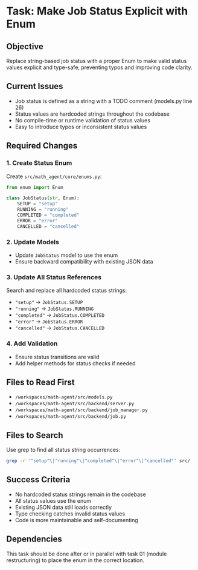 # Task: Make Job Status Explicit with Enum

## Objective
Replace string-based job status with a proper Enum to make valid status values explicit and type-safe, preventing typos and improving code clarity.

## Current Issues
- Job status is defined as a string with a TODO comment (models.py line 26)
- Status values are hardcoded strings throughout the codebase
- No compile-time or runtime validation of status values
- Easy to introduce typos or inconsistent status values

## Required Changes

### 1. Create Status Enum
Create `src/math_agent/core/enums.py`:
```python
from enum import Enum

class JobStatus(str, Enum):
    SETUP = "setup"
    RUNNING = "running"
    COMPLETED = "completed"
    ERROR = "error"
    CANCELLED = "cancelled"
```

### 2. Update Models
- Update `JobStatus` model to use the enum
- Ensure backward compatibility with existing JSON data

### 3. Update All Status References
Search and replace all hardcoded status strings:
- `"setup"` → `JobStatus.SETUP`
- `"running"` → `JobStatus.RUNNING`
- `"completed"` → `JobStatus.COMPLETED`
- `"error"` → `JobStatus.ERROR`
- `"cancelled"` → `JobStatus.CANCELLED`

### 4. Add Validation
- Ensure status transitions are valid
- Add helper methods for status checks if needed

## Files to Read First
- `/workspaces/math-agent/src/models.py`
- `/workspaces/math-agent/src/backend/server.py`
- `/workspaces/math-agent/src/backend/job_manager.py`
- `/workspaces/math-agent/src/backend/job.py`

## Files to Search
Use grep to find all status string occurrences:
```bash
grep -r '"setup"\|"running"\|"completed"\|"error"\|"cancelled"' src/
```

## Success Criteria
- No hardcoded status strings remain in the codebase
- All status values use the enum
- Existing JSON data still loads correctly
- Type checking catches invalid status values
- Code is more maintainable and self-documenting

## Dependencies
This task should be done after or in parallel with task 01 (module restructuring) to place the enum in the correct location.